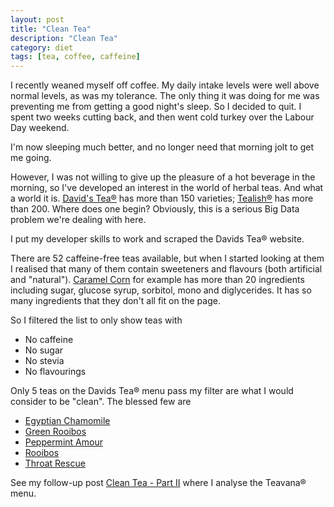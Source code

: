 ```yaml
---
layout: post
title: "Clean Tea"
description: "Clean Tea"
category: diet
tags: [tea, coffee, caffeine]
---
```


I recently weaned myself off coffee.  My daily intake levels were well above normal levels, as was my tolerance. The only thing it was doing for me was preventing me from getting a good night's sleep.  So I decided to quit. I spent two weeks cutting back, and then went cold turkey over the Labour Day weekend.

I'm now sleeping much better, and no longer need that morning jolt to get me going.

However, I was not willing to give up the pleasure of a hot beverage in the morning, so I've developed an interest in the world of herbal teas.  And what a world it is.  [David's Tea®](https://www.davidstea.com/) has more than 150 varieties; [Tealish®](http://www.tealish.com/) has more than 200.  Where does one begin?  Obviously, this is a serious Big Data problem we're dealing with here.

I put my developer skills to work and scraped the Davids Tea® website.  

There are 52 caffeine-free teas available, but when I started looking at them I realised that many of them contain sweeteners and flavours (both artificial and "natural").  [Caramel Corn](https://www.davidstea.com/ca_en/caramel-corn) for example has more than 20 ingredients including sugar, glucose syrup, sorbitol, mono and diglycerides. It has so many ingredients that they don't all fit on the page.

So I filtered the list to only show teas with

* No caffeine
* No sugar
* No stevia
* No flavourings

Only 5 teas on the Davids Tea® menu pass my filter are what I would consider to be "clean".  The blessed few are

* [Egyptian Chamomile](https://www.davidstea.com/ca_en/egyptian-chamomile)
* [Green Rooibos](https://www.davidstea.com/ca_en/green-rooibos)
* [Peppermint Amour](https://www.davidstea.com/ca_en/peppermint-amour)
* [Rooibos](https://www.davidstea.com/ca_en/rooibos)
* [Throat Rescue](https://www.davidstea.com/ca_en/throat-rescue)

See my follow-up post [Clean Tea - Part II](2016/10/clean-tea-part-ii) where I analyse the Teavana® menu.
